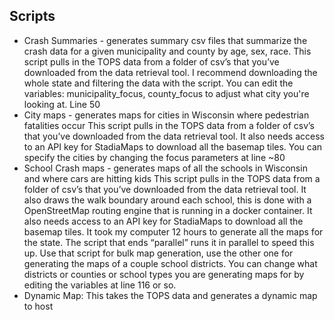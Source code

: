 ## Scripts
- Crash Summaries - generates summary csv files that summarize the crash data for a given municipality and county by age, sex, race.
This script pulls in the TOPS data from a folder of csv’s that you’ve downloaded from the data retrieval tool. I recommend downloading the whole state and filtering the data with the script.
You can edit the variables: municipality_focus, county_focus to adjust what city you're looking at. Line 50
- City maps - generates maps for cities in Wisconsin where pedestrian fatalities occur
This script pulls in the TOPS data from a folder of csv’s that you’ve downloaded from the data retrieval tool. 
It also needs access to an API key for StadiaMaps to download all the basemap tiles. 
You can specify the cities by changing the focus parameters at line ~80
- School Crash maps - generates maps of all the schools in Wisconsin and where cars are hitting kids
This script pulls in the TOPS data from a folder of csv’s that you’ve downloaded from the data retrieval tool. 
It also draws the walk boundary around each school, this is done with a OpenStreetMap routing engine that is running in a docker container.
It also needs access to an API key for StadiaMaps to download all the basemap tiles. 
It took my computer 12 hours to generate all the maps for the state. The script that ends “parallel” runs it in parallel to speed this up. Use that script for bulk map generation, use the other one for generating the maps of a couple school districts.
You can change what districts or counties or school types you are generating maps for by editing the variables at line 116 or so.
- Dynamic Map: This takes the TOPS data and generates a dynamic map to host
